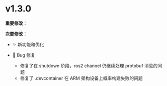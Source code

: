 # v1.3.0

**重要修改**：

**次要修改**：

- ✨ 新功能和优化

- 🐛 Bug 修复
  - 修复了在 shutdown 阶段，ros2 channel 仍继续处理 protobuf 消息的问题
  - 修复了 .devcontainer 在 ARM 架构设备上概率构建失败的问题

